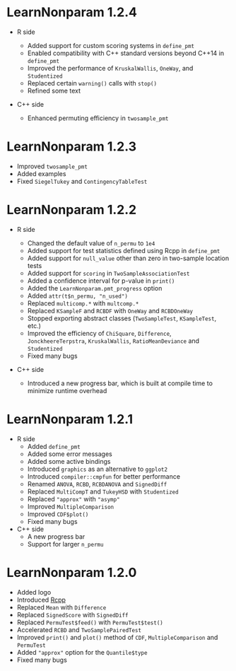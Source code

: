 # LearnNonparam 1.2.4

- R side
    - Added support for custom scoring systems in `define_pmt`
    - Enabled compatibility with C++ standard versions beyond C++14 in `define_pmt`
    - Improved the performance of `KruskalWallis`, `OneWay`, and `Studentized`
    - Replaced certain `warning()` calls with `stop()`
    - Refined some text

- C++ side
    - Enhanced permuting efficiency in `twosample_pmt`

# LearnNonparam 1.2.3

- Improved `twosample_pmt`
- Added examples
- Fixed `SiegelTukey` and `ContingencyTableTest`

# LearnNonparam 1.2.2

- R side
    - Changed the default value of `n_permu` to `1e4`
    - Added support for test statistics defined using Rcpp in `define_pmt`
    - Added support for `null_value` other than zero in two-sample location tests
    - Added support for `scoring` in `TwoSampleAssociationTest`
    - Added a confidence interval for p-value in `print()`
    - Added the `LearnNonparam.pmt_progress` option
    - Added `attr(t$n_permu, "n_used")`
    - Replaced `multicomp.*` with `multcomp.*`
    - Replaced `KSampleF` and `RCBDF` with `OneWay` and `RCBDOneWay`
    - Stopped exporting abstract classes (`TwoSampleTest`, `KSampleTest`, etc.)
    - Improved the efficiency of `ChiSquare`, `Difference`, `JonckheereTerpstra`, `KruskalWallis`, `RatioMeanDeviance` and `Studentized`
    - Fixed many bugs

- C++ side
    - Introduced a new progress bar, which is built at compile time to minimize runtime overhead

# LearnNonparam 1.2.1

- R side
  - Added `define_pmt`
  - Added some error messages
  - Added some active bindings
  - Introduced `graphics` as an alternative to `ggplot2`
  - Introduced `compiler::cmpfun` for better performance
  - Renamed `ANOVA`, `RCBD`, `RCBDANOVA` and `SignedDiff`
  - Replaced `MultiCompT` and `TukeyHSD` with `Studentized`
  - Replaced `"approx"` with `"asymp"`
  - Improved `MultipleComparison`
  - Improved `CDF$plot()`
  - Fixed many bugs
- C++ side
  - A new progress bar
  - Support for larger `n_permu`

# LearnNonparam 1.2.0

- Added logo
- Introduced [Rcpp](https://CRAN.R-project.org/package=Rcpp)
- Replaced `Mean` with `Difference`
- Replaced `SignedScore` with `SignedDiff`
- Replaced `PermuTest$feed()` with `PermuTest$test()`
- Accelerated `RCBD` and `TwoSamplePairedTest`
- Improved `print()` and `plot()` method of `CDF`, `MultipleComparison` and `PermuTest`
- Added `"approx"` option for the `Quantile$type`
- Fixed many bugs
